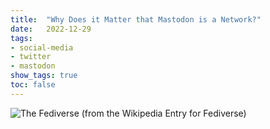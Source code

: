 ```yaml
---
title:	"Why Does it Matter that Mastodon is a Network?"
date:	2022-12-29
tags: 
- social-media
- twitter
- mastodon
show_tags: true
toc: false
---
```


![The Fediverse (from the [Wikipedia Entry for Fediverse](https://en.wikipedia.org/wiki/Fediverse))](https://upload.wikimedia.org/wikipedia/commons/b/b6/Fediverse_branches_1.2.png)
